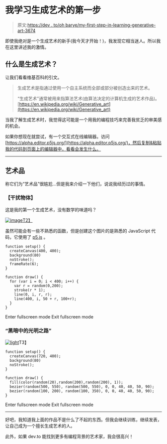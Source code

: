 # 我学习生成艺术的第一步

> 原文:[https://dev . to/oh barye/my-first-step-in-learning-generative-art-3674](https://dev.to/ohbarye/my-first-step-in-learning-generative-art-3674)

即使我绝对是一个生成艺术的新手(我今天才开始！)，我发现它相当迷人。所以我在这里讲述我的激情。

## 什么是生成艺术？

让我们看看维基百科的引文。

> 生成艺术是指通过使用一个自主系统而全部或部分被创造出来的艺术。
> 
> “生成艺术”通常被用来指算法艺术(由算法决定的计算机生成的艺术作品)。
> [https://en.wikipedia.org/wiki/Generative_art](https://en.wikipedia.org/wiki/Generative_art)

当我了解生成艺术时，我觉得这可能是一个用我的编程技巧来完善我贫乏的审美感的机会。

如果你想现在就尝试，有一个交互式在线编辑器。访问[https://alpha.editor.p5js.org/](https://alpha.editor.p5js.org/)，然后复制&粘贴我的代码到页面上的编辑器中，看看会发生什么。

* * *

## 艺术品

称它们为“艺术品”很尴尬...但是我来介绍一下他们，说说我经历过的事情。

### 【干扰物体】

这是我的第一个生成艺术，没有数学的味道吗？

[![image](../Images/3b84d6c89e2e03c29b05c6e06876ff4d.png)T2】](https://res.cloudinary.com/practicaldev/image/fetch/s--NsKTwl5p--/c_limit%2Cf_auto%2Cfl_progressive%2Cq_auto%2Cw_880/https://user-images.githubusercontent.com/1811616/39439337-37e7728c-4ce2-11e8-88aa-fd29456b2343.png)

虽然可能会有一些不熟悉的函数，但是创建这个图片的是熟悉的 JavaScript 代码，它使用了 [p5.js](https://p5js.org/) 。

```
function setup() {
  createCanvas(400, 400);
  background(80)
  noStroke();
  frameRate(6);
}

function draw() {
  for (var i = 0; i < 400; i++) {
    var r = random(0,200);
    stroke(r * 1);
    line(0, i, r, r);
    line(400, i, 50 + r, 100+r);
  } 
} 
```

Enter fullscreen mode Exit fullscreen mode

### “黑暗中的光明之路”

[![light](../Images/f4915fe87018c691b14249d62628a66d.png)](https://res.cloudinary.com/practicaldev/image/fetch/s--joBV99uw--/c_limit%2Cf_auto%2Cfl_progressive%2Cq_66%2Cw_880/https://user-images.githubusercontent.com/1811616/39439343-3c6cdf5e-4ce2-11e8-9196-1b0df5dbf894.gif)T3】

```
function setup() {
  createCanvas(720, 400);
  background(80)
  noStroke();
}

function draw() {
  fill(color(random(20),random(200),random(200), 1));   
  bezier(random(500, 550), random(500, 550), 0, 0, 40, 40, 50, 90);
  bezier(random(100, 200), random(100, 350), 0, 0, 40, 40, 50, 90);
} 
```

Enter fullscreen mode Exit fullscreen mode

* * *

好吧，我知道我上面的作品不是什么了不起的东西。但我会继续训练，继续发表，让自己成为一个擅长生成艺术的人。

此外，如果 dev.to 能找到更多有编程背景的艺术家，我会很高兴！